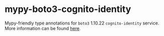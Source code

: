 # mypy-boto3-cognito-identity

Mypy-friendly type annotations for `boto3` 1.10.22 `cognito-identity` service.
More information can be found [here](https://github.com/vemel/mypy_boto3).